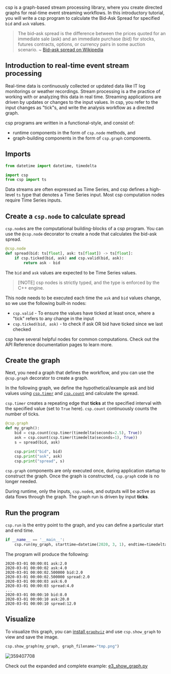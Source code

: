 csp is a graph-based stream processing library, where you create directed graphs for real-time event streaming workflows.
In this introductory tutorial, you will write a csp program to calculate the Bid-Ask Spread for specified `bid` and `ask` values.

> The bid–ask spread is the difference between the prices quoted for an immediate sale (ask) and an immediate purchase (bid) for stocks, futures contracts, options, or currency pairs in some auction scenario.
> ~ [Bid–ask spread on Wikipedia](https://en.wikipedia.org/wiki/Bid%E2%80%93ask_spread)

## Introduction to real-time event stream processing

Real-time data is continuously collected or updated data like IT log monitorings or weather recordings. Stream processing is a the practice of working with or analyzing this data in real time. Streaming applications are driven by updates or changes to the input values. In csp, you refer to the input changes as "tick"s, and write the analysis workflow as a directed graph.

csp programs are written in a functional-style, and consist of:
* runtime components in the form of `csp.node` methods, and
* graph-building components in the form of `csp.graph` components.

## Imports

```python
from datetime import datetime, timedelta

import csp
from csp import ts
```

Data streams are often expressed as Time Series, and csp defines a high-level `ts` type that denotes a Time Series input. Most csp computation nodes require Time Series inputs.

## Create a `csp.node` to calculate spread

`csp.node`s are the computational building-blocks of a csp program. You can use the `@csp.node` decorator to create a node that calculates the bid-ask spread.

```python
@csp.node
def spread(bid: ts[float], ask: ts[float]) -> ts[float]:
    if csp.ticked(bid, ask) and csp.valid(bid, ask):
        return ask - bid
```

The `bid` and `ask` values are expected to be Time Series values.

> \[!NOTE\]
> csp nodes is strictly typed, and the type is enforced by the C++ engine.

This node needs to be executed each time the `ask` and `bid` values change, so we use the following built-in nodes:

* `csp.valid` - To ensure the values have ticked at least once, where a "tick" refers to any change in the input
* `csp.ticked(bid, ask)` - to check if ask OR bid have ticked since we last checked

csp have several helpful nodes for common computations. Check out the API Reference documentation pages to learn more.

## Create the graph

Next, you need a graph that defines the workflow, and you can use the `@csp.graph` decorator to create a graph.

In the following graph, we define the hypothetical/example ask and bid values using [`csp.timer`](Base-Adapters-API#csptimer) and [`csp.count`](Base-Nodes-API#cspcount) and calculate the spread.

`csp.timer` creates a repeating edge that **ticks** at the specified interval with the specified value (set to `True` here). `csp.count` continuously counts the number of ticks.

```python
@csp.graph
def my_graph():
    bid = csp.count(csp.timer(timedelta(seconds=2.5), True))
    ask = csp.count(csp.timer(timedelta(seconds=1), True))
    s = spread(bid, ask)

    csp.print("bid", bid)
    csp.print("ask", ask)
    csp.print("spread", s)
```

`csp.graph` components are only executed once, during application startup to construct the graph. Once the graph is constructed, `csp.graph` code is no longer needed.

During runtime, only the inputs, `csp.node`s, and outputs will be active as data flows through the graph. The graph run is driven by input **ticks**.

## Run the program

`csp.run` is the entry point to the graph, and you can define a particular start and end time.

```python
if __name__ == '__main__':
    csp.run(my_graph, starttime=datetime(2020, 3, 1), endtime=timedelta(seconds=10))
```

The program will produce the following:

```python-console
2020-03-01 00:00:01 ask:2.0
2020-03-01 00:00:02 ask:4.0
2020-03-01 00:00:02.500000 bid:2.0
2020-03-01 00:00:02.500000 spread:2.0
2020-03-01 00:00:03 ask:6.0
2020-03-01 00:00:03 spread:4.0
...
2020-03-01 00:00:10 bid:8.0
2020-03-01 00:00:10 ask:20.0
2020-03-01 00:00:10 spread:12.0
```

## Visualize

To visualize this graph, you can [install `graphviz`](https://graphviz.readthedocs.io/en/stable/manual.html) and use `csp.show_graph` to view and save the image.

```python
csp.show_graph(my_graph, graph_filename="tmp.png")
```

![359407708](https://github.com/Point72/csp/assets/3105306/8cc50ad4-68f9-4199-9695-11c136e3946c)

Check out the expanded and complete example: [e3_show_graph.py](examples/01_basics/e3_show_graph.py)

